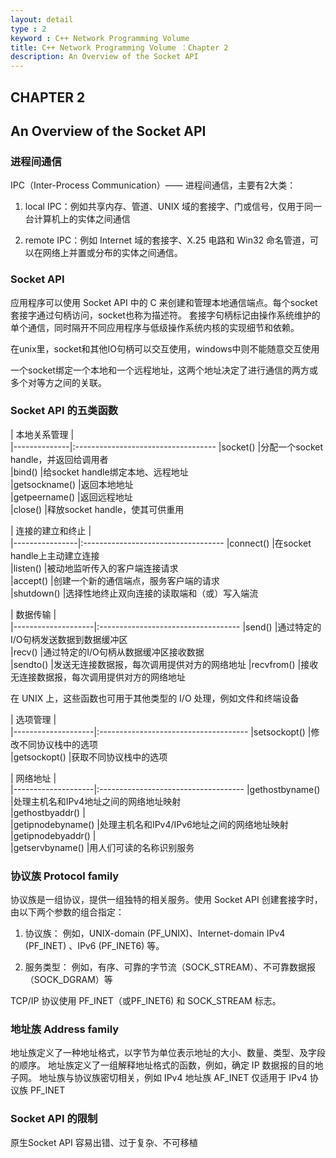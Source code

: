 ```yaml
---
layout: detail
type : 2
keyword : C++ Network Programming Volume
title: C++ Network Programming Volume ：Chapter 2
description: An Overview of the Socket API
---
```


## CHAPTER 2
## An Overview of the Socket API

### 进程间通信

IPC（Inter-Process Communication）—— 进程间通信，主要有2大类：
1. local IPC：例如共享内存、管道、UNIX 域的套接字、门或信号，仅用于同一台计算机上的实体之间通信

2. remote IPC：例如 Internet 域的套接字、X.25 电路和 Win32 命名管道，可以在网络上并置或分布的实体之间通信。

### Socket API

应用程序可以使用 Socket API 中的 C 来创建和管理本地通信端点。每个socket套接字通过句柄访问，socket也称为描述符。
套接字句柄标记由操作系统维护的单个通信，同时隔开不同应用程序与低级操作系统内核的实现细节和依赖。

在unix里，socket和其他IO句柄可以交互使用，windows中则不能随意交互使用

一个socket绑定一个本地和一个远程地址，这两个地址决定了进行通信的两方或多个对等方之间的关联。

### Socket API 的五类函数

| 本地关系管理   |                                      
|--------------|:-----------------------------------
|socket()      |分配一个socket handle，并返回给调用者   
|bind()        |给socket handle绑定本地、远程地址                
|getsockname() |返回本地地址                                    
|getpeername() |返回远程地址                          
|close()       |释放socket handle，使其可供重用        

| 连接的建立和终止  |                                    
|----------------|:-----------------------------------
|connect()       |在socket handle上主动建立连接                       
|listen()        |被动地监听传入的客户端连接请求            
|accept()        |创建一个新的通信端点，服务客户端的请求      
|shutdown()      |选择性地终止双向连接的读取端和（或）写入端流 

| 数据传输            |                                     
|--------------------|:-----------------------------------
|send()              |通过特定的I/O句柄发送数据到数据缓冲区     
|recv()              |通过特定的I/O句柄从数据缓冲区接收数据         
|sendto()            |发送无连接数据报，每次调用提供对方的网络地址
|recvfrom()          |接收无连接数据报，每次调用提供对方的网络地址

在 UNIX 上，这些函数也可用于其他类型的 I/O 处理，例如文件和终端设备

| 选项管理            |                                      
|--------------------|:-------------------------------------
|setsockopt()        |修改不同协议栈中的选项                    
|getsockopt()        |获取不同协议栈中的选项                    

| 网络地址            |                                    
|--------------------|:------------------------------------
|gethostbyname()     |处理主机名和IPv4地址之间的网络地址映射     
|gethostbyaddr()     |                                      
|getipnodebyname()   |处理主机名和IPv4/IPv6地址之间的网络地址映射
|getipnodebyaddr()   |                                     
|getservbyname()     |用人们可读的名称识别服务                 


### 协议族 Protocol family

协议族是一组协议，提供一组独特的相关服务。使用 Socket API 创建套接字时，由以下两个参数的组合指定：

1. 协议族： 
例如，UNIX-domain (PF_UNIX)、Internet-domain IPv4 (PF_INET) 、IPv6 (PF_INET6) 等。

2. 服务类型：
例如，有序、可靠的字节流（SOCK_STREAM）、不可靠数据报（SOCK_DGRAM）等  

TCP/IP 协议使用 PF_INET（或PF_INET6) 和 SOCK_STREAM 标志。  

### 地址族 Address family

地址族定义了一种地址格式，以字节为单位表示地址的大小、数量、类型、及字段的顺序。
地址族定义了一组解释地址格式的函数，例如，确定 IP 数据报的目的地子网。 地址族与协议族密切相关，例如 IPv4 地址族 AF_INET 仅适用于 IPv4 协议族 PF_INET  

### Socket API 的限制

原生Socket API 容易出错、过于复杂、不可移植  

